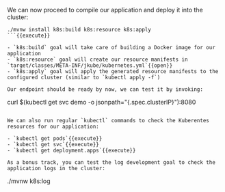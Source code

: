 We can now proceed to compile our application and deploy it into the cluster:
```
./mvnw install k8s:build k8s:resource k8s:apply
```{{execute}}

- `k8s:build` goal will take care of building a Docker image for our application
- `k8s:resource` goal will create our resource manifests in `target/classes/META-INF/jkube/kubernetes.yml`{{open}}
- `k8s:apply` goal will apply the generated resource manifests to the configured cluster (similar to `kubectl apply -f`)

Our endpoint should be ready by now, we can test it by invoking:
```
curl $(kubectl get svc demo -o jsonpath="{.spec.clusterIP}"):8080
```{{execute}}

We can also run regular `kubectl` commands to check the Kuberentes resources for our application:

- `kubectl get pods`{{execute}} 
- `kubectl get svc`{{execute}} 
- `kubectl get deployment.apps`{{execute}} 

As a bonus track, you can test the log development goal to check the application logs in the cluster:

```
./mvnw k8s:log
```{{execute}}